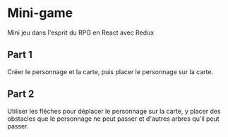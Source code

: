 # Mini-game

Mini jeu dans l'esprit du RPG en React avec Redux

## Part 1

Créer le personnage et la carte, puis placer le personnage sur la carte.

## Part 2

Utiliser les flêches pour déplacer le personnage sur la carte, y placer des obstacles que le personnage ne peut passer et d'autres arbres qu'il peut passer.
